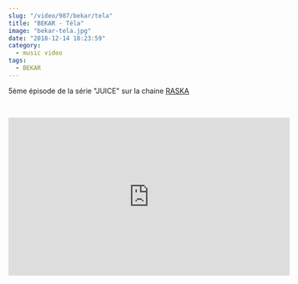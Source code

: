 ```yaml
--- 
slug: "/video/987/bekar/tela"
title: "BEKAR - Téla"
image: "bekar-tela.jpg"
date: "2018-12-14 18:23:59"
category:
  - music video
tags:
  - BEKAR
---
```

<p>5ème épisode de la série "JUICE" sur la chaine <a href="https://www.youtube.com/channel/UCf55m8QxatTkcyeyC7dZteQ/featured">RASKA</a></p><br/><p><iframe width="560" height="315" src="https://www.youtube.com/embed/3wG6DBsksi4" frameborder="0" allow="accelerometer; autoplay; encrypted-media; gyroscope; picture-in-picture" allowfullscreen></iframe></p>